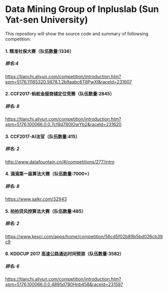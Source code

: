 # Data Mining Group of Inpluslab (Sun Yat-sen University)

This repository will show the source code and summary of followsing competition:<br>

#### 1. 精准社保大赛（队伍数量:1336）<br>
##### 排名:4<br>
https://tianchi.aliyun.com/competition/introduction.htm?spm=5176.11165320.5678.1.2b9aabc6T8PwXl&raceId=231607 <br>

#### 2. CCF2017-蚂蚁金服商铺定位竞赛（队伍数量:2845）<br>
##### 排名: 8<br>
https://tianchi.aliyun.com/competition/introduction.htm?spm=5176.100066.0.0.7cf8d780IOwYb2&raceId=231620<br>

#### 3. CCF2017-AI法官（队伍数量:415）<br>
##### 排名: 2<br>
http://www.datafountain.cn/#/competitions/277/intro<br>

#### 4. 滴滴第一届算法大赛（队伍数量:7000+）<br>
##### 排名: 8<br>
https://www.saikr.com/32943<br>

#### 5. 拍拍贷风控算法大赛（队伍数量:485）<br>
##### 排名: 2 <br>
https://www.kesci.com/apps/home/competition/56cd5f02b89b5bd026cb39c9

#### 6. KDDCUP 2017 高速公路通达时间预测（队伍数量:3582）<br>
##### 排名: 6 <br>
https://tianchi.aliyun.com/competition/introduction.htm?spm=5176.100066.0.0.4895d780Hnb458&raceId=231597
